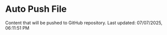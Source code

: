 # Auto Push File

Content that will be pushed to GitHub repository.
Last updated: 07/07/2025, 06:11:51 PM